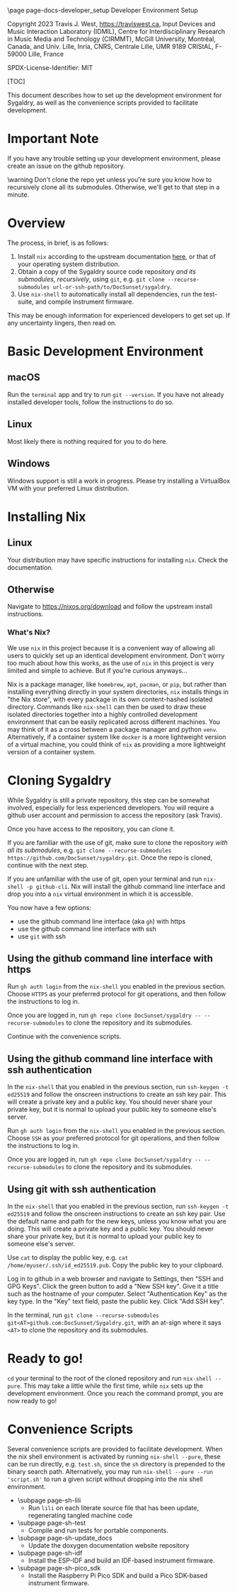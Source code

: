 \page page-docs-developer_setup Developer Environment Setup

Copyright 2023 Travis J. West, https://traviswest.ca, Input Devices and Music
Interaction Laboratory (IDMIL), Centre for Interdisciplinary Research in Music
Media and Technology (CIRMMT), McGill University, Montréal, Canada, and Univ.
Lille, Inria, CNRS, Centrale Lille, UMR 9189 CRIStAL, F-59000 Lille, France

SPDX-License-Identifier: MIT

[TOC]

This document describes how to set up the development environment for Sygaldry,
as well as the convenience scripts provided to facilitate development.

# Important Note

If you have any trouble setting up your development environment, please create
an issue on the github repository.

\warning Don't clone the repo yet unless you're sure you know how to
recursively clone all its submodules. Otherwise, we'll get to that step in a
minute.

# Overview

The process, in brief, is as follows:

1. Install `nix` according to the upstream documentation
[here](https://nixos.org/download), or that of your operating system
distribution.
2. Obtain a copy of the Sygaldry source code repository *and its submodules, recursively*,
using `git`, e.g. `git clone --recurse-submodules url-or-ssh-path/to/DocSunset/sygaldry`.
3. Use `nix-shell` to automatically install all dependencies, run the test-suite,
and compile instrument firmware.

This may be enough information for experienced developers to get set up. If
any uncertainty lingers, then read on.

# Basic Development Environment

## macOS

Run the `terminal` app and try to run `git --version`. If you have not already
installed developer tools, follow the instructions to do so.

## Linux

Most likely there is nothing required for you to do here.

## Windows

Windows support is still a work in progress. Please try installing a VirtualBox
VM with your preferred Linux distribution.

# Installing Nix

## Linux

Your distribution may have specific instructions for installing `nix`. Check the
documentation.

## Otherwise

Navigate to https://nixos.org/download and follow the upstream install instructions.

### What's Nix?

We use `nix` in this project because it is a convenient way of allowing all
users to quickly set up an identical development environment. Don't worry too
much about how this works, as the use of `nix` in this project is very limited
and simple to achieve. But if you're curious anyways...

Nix is a package manager, like `homebrew`, `apt`, `pacman`, or `pip`, but
rather than installing everything directly in your system directories, `nix`
installs things in "the Nix store", with every package in its own
content-hashed isolated directory. Commands like `nix-shell` can then be used
to draw these isolated directories together into a highly controlled
development environment that can be easily replicated across different
machines. You may think of it as a cross between a package manager and python
`venv`. Alternatively, if a container system like `docker` is a more
lightweight version of a virtual machine, you could think of `nix` as providing
a more lightweight version of a container system.

# Cloning Sygaldry

While Sygaldry is still a private repository, this step can be somewhat
involved, especially for less experienced developers. You will require a github
user account and permission to access the repository (ask Travis).

Once you have access to the repository, you can clone it.

If you are familiar with the use of git, make sure to clone the repository
*with all its submodules*, e.g. `git clone --recurse-submodules
https://github.com/DocSunset/sygaldry.git`. Once the repo is cloned, continue with
the next step.

If you are unfamiliar with the use of git, open your terminal and run
`nix-shell -p github-cli`. Nix will install the github command line interface
and drop you into a `nix` virtual environment in which it is accessible.

You now have a few options:

- use the github command line interface (aka `gh`) with https
- use the github command line interface with ssh
- use `git` with ssh

## Using the github command line interface with https

Run `gh auth login` from the `nix-shell` you enabled in the previous section.
Choose `HTTPS` as your preferred protocol for git operations, and then follow
the instructions to log in.

Once you are logged in, run `gh repo clone DocSunset/sygaldry -- --recurse-submodules`
to clone the repository and its submodules.

Continue with the convenience scripts.

## Using the github command line interface with ssh authentication

In the `nix-shell` that you enabled in the previous section, run `ssh-keygen -t
ed25519` and follow the onscreen instructions to create an ssh key pair. This
will create a private key and a public key. You should never share your private
key, but it is normal to upload your public key to someone else's server.

Run `gh auth login` from the `nix-shell` you enabled in the previous section.
Choose `SSH` as your preferred protocol for git operations, and then follow
the instructions to log in.

Once you are logged in, run `gh repo clone DocSunset/sygaldry -- --recurse-submodules`
to clone the repository and its submodules.

## Using git with ssh authentication

In the `nix-shell` that you enabled in the previous section, run `ssh-keygen -t
ed25519` and follow the onscreen instructions to create an ssh key pair. Use the
default name and path for the new keys, unless you know what you are doing. This
will create a private key and a public key. You should never share your private
key, but it is normal to upload your public key to someone else's server.

Use `cat` to display the public key, e.g. `cat /home/myuser/.ssh/id_ed25519.pub`.
Copy the public key to your clipboard.

Log in to github in a web browser and navigate to Settings, then "SSH and GPG Keys".
Click the green button to add a "New SSH key". Give it a title such as the hostname
of your computer. Select "Authentication Key" as the key type. In the "Key" text field,
paste the public key. Click "Add SSH key".

In the terminal, run `git clone --recurse-submodules
git<AT>github.com:DocSunset/Sygaldry.git`, with an at-sign where it says `<AT>`
to clone the repository and its submodules.

# Ready to go!

`cd` your terminal to the root of the cloned repository and run `nix-shell
--pure`. This may take a little while the first time, while `nix` sets up the
development environment. Once you reach the command prompt, you are now ready
to go!

# Convenience Scripts

Several convenience scripts are provided to facilitate development. When the
nix shell environment is activated by running `nix-shell --pure`, these can be
run directly, e.g. `test.sh`, since the `sh` directory is prepended to the
binary search path. Alternatively, you may run `nix-shell --pure --run
'script.sh'` to run a given script without dropping into the nix shell
environment.

- \subpage page-sh-lili
    - Run `lili` on each literate source file that has been update, regenerating tangled machine code
- \subpage page-sh-test
    - Compile and run tests for portable components.
- \subpage page-sh-update_docs
    - Update the doxygen documentation website repository
- \subpage page-sh-idf
    - Install the ESP-IDF and build an IDF-based instrument firmware.
- \subpage page-sh-pico_sdk
    - Install the Raspberry Pi Pico SDK and build a Pico SDK-based instrument firmware.
